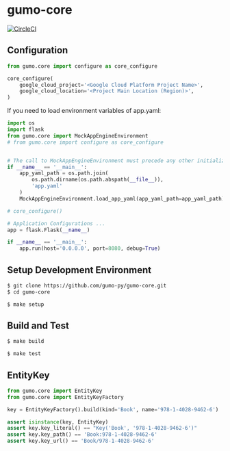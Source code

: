 # gumo-core

[![CircleCI](https://circleci.com/gh/gumo-py/gumo-core.svg?style=svg)](https://circleci.com/gh/gumo-py/gumo-core)

## Configuration

```python
from gumo.core import configure as core_configure

core_configure(
    google_cloud_project='<Google Cloud Platform Project Name>',
    google_cloud_location='<Project Main Location (Region)>',
)
```

If you need to load environment variables of app.yaml:

```python
import os
import flask
from gumo.core import MockAppEngineEnvironment
# from gumo.core import configure as core_configure


# The call to MockAppEngineEnvironment must precede any other initialization code.
if __name__ == '__main__':
    app_yaml_path = os.path.join(
        os.path.dirname(os.path.abspath(__file__)),
        'app.yaml'
    )
    MockAppEngineEnvironment.load_app_yaml(app_yaml_path=app_yaml_path)

# core_configure()

# Application Configurations ...
app = flask.Flask(__name__)

if __name__ == '__main__':
    app.run(host='0.0.0.0', port=8080, debug=True)
```

## Setup Development Environment

```sh
$ git clone https://github.com/gumo-py/gumo-core.git
$ cd gumo-core

$ make setup
```

## Build and Test

```sh
$ make build

$ make test
```

## EntityKey

```python
from gumo.core import EntityKey
from gumo.core import EntityKeyFactory

key = EntityKeyFactory().build(kind='Book', name='978-1-4028-9462-6')

assert isinstance(key, EntityKey)
assert key.key_literal() == "Key('Book', '978-1-4028-9462-6')"
assert key.key_path() == 'Book:978-1-4028-9462-6'
assert key.key_url() == 'Book/978-1-4028-9462-6'
```
